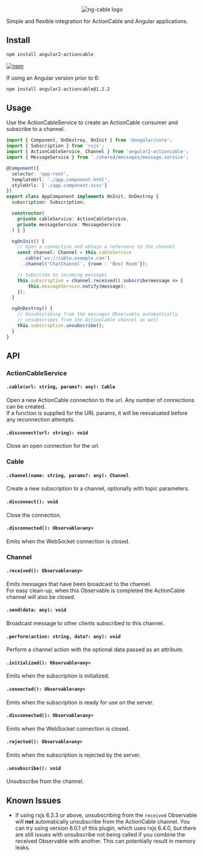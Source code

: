 <p align="center">
  <img src='http://i.imgur.com/hicMwNW.png' alt='ng-cable logo'/>
</p>

Simple and flexible integration for ActionCable and Angular applications.

## Install

```bash
npm install angular2-actioncable
```
[![npm](https://img.shields.io/badge/npm-v6.0.2-blue.svg)](https://nodei.co/npm/angular2-actioncable/)

If using an Angular version prior to 6:
```bash
npm install angular2-actioncable@1.2.2
```

## Usage

Use the ActionCableService to create an ActionCable consumer and subscribe to a channel.

```typescript
import { Component, OnDestroy, OnInit } from '@angular/core';
import { Subscription } from 'rxjs';
import { ActionCableService, Channel } from 'angular2-actioncable';
import { MessageService } from './shared/messages/message.service';

@Component({
  selector: 'app-root',
  templateUrl: './app.component.html',
  styleUrls: ['./app.component.scss']
})
export class AppComponent implements OnInit, OnDestroy {
  subscription: Subscription;

  constructor(
    private cableService: ActionCableService,
    private messageService: MessageService
  ) { }

  ngOnInit() {
    // Open a connection and obtain a reference to the channel
    const channel: Channel = this.cableService
      .cable('ws://cable.example.com')
      .channel('ChatChannel', {room : 'Best Room'});

    // Subscribe to incoming messages
    this.subscription = channel.received().subscribe(message => {
        this.messageService.notify(message);
    });
  }

  ngOnDestroy() {
    // Unsubscribing from the messages Observable automatically
    // unsubscribes from the ActionCable channel as well
    this.subscription.unsubscribe();
  }
}
```

## API

### ActionCableService
#### ``.cable(url: string, params?: any): Cable``
  Open a new ActionCable connection to the url. Any number of connections can be created.  
  If a function is supplied for the URL params, it will be reevaluated before any reconnection attempts.
####

#### ``.disconnect(url: string): void``
  Close an open connection for the url.
####

### Cable
#### ``.channel(name: string, params?: any): Channel``
  Create a new subscription to a channel, optionally with topic parameters.
####

#### ``.disconnect(): void``
  Close the connection.
####

#### ``.disconnected(): Observable<any>``
  Emits when the WebSocket connection is closed.
####

### Channel
#### ``.received(): Observable<any>``
  Emits messages that have been broadcast to the channel.  
  For easy clean-up, when this Observable is completed the ActionCable channel will also be closed.
####

#### ``.send(data: any): void``
  Broadcast message to other clients subscribed to this channel.
####

#### ``.perform(action: string, data?: any): void``
  Perform a channel action with the optional data passed as an attribute.
####

#### ``.initialized(): Observable<any>``
  Emits when the subscription is initialized.
####

#### ``.connected(): Observable<any>``
  Emits when the subscription is ready for use on the server.
####

#### ``.disconnected(): Observable<any>``
  Emits when the WebSocket connection is closed.
####

#### ``.rejected(): Observable<any>``
   Emits when the subscription is rejected by the server.
####

#### ``.unsubscribe(): void``
  Unsubscribe from the channel.
####

## Known Issues

* If using rxjs 6.3.3 or above, unsubscribing from the `received` Observable will **not** automatically
unsubscribe from the ActionCable channel. You can try using version 6.0.1 of this plugin, which uses rxjs 6.4.0,
but there are still issues with unsubscribe not being called if you combine the received Observable with another.
This can potentially result in memory leaks.
